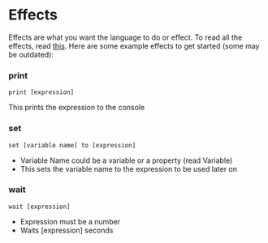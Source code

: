 # Effects

Effects are what you want the language to do or effect. To read all the effects, read [this](/docs/basic/reference/effects). Here are some example effects to get started (some may be outdated):

### print
```print [expression]```

This prints the expression to the console

### set
```set [variable name] to [expression]```

- Variable Name could be a variable or a property (read Variable)
- This sets the variable name to the expression to be used later on

### wait
```wait [expression]```

- Expression must be a number
- Waits [expression] seconds
